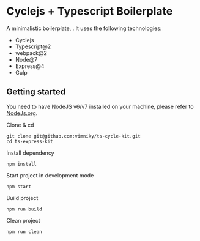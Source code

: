 # Cyclejs + Typescript Boilerplate

A minimalistic boilerplate, . It uses the following technologies:

 - Cyclejs
 - Typescript@2
 - webpack@2
 - Node@7
 - Express@4
 - Gulp

## Getting started

You need to have NodeJS v6/v7 installed on your machine, please refer to [NodeJs.org](https://nodejs.org).

Clone & cd

    git clone git@github.com:vimniky/ts-cycle-kit.git
    cd ts-express-kit

Install dependency
    
    npm install

Start project in development mode

    npm start
    
Build project

    npm run build

Clean project

    npm run clean


